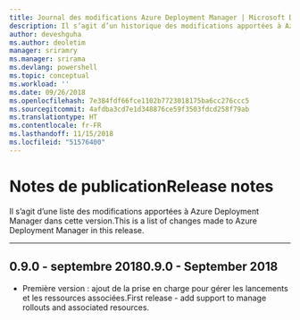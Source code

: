 ```yaml
---
title: Journal des modifications Azure Deployment Manager | Microsoft Docs
description: Il s’agit d’un historique des modifications apportées à Azure Deployment Manager dans la dernière version.
author: deveshguha
ms.author: deoletim
manager: sriramry
ms.manager: srirama
ms.devlang: powershell
ms.topic: conceptual
ms.workload: ''
ms.date: 09/26/2018
ms.openlocfilehash: 7e384fdf66fce1102b7723018175ba6cc276ccc5
ms.sourcegitcommit: 4afdba3cd7e1d348876ce59f3503fdcd258f79ab
ms.translationtype: HT
ms.contentlocale: fr-FR
ms.lasthandoff: 11/15/2018
ms.locfileid: "51576400"
---
```

# <a name="release-notes"></a><span data-ttu-id="4b9b0-103">Notes de publication</span><span class="sxs-lookup"><span data-stu-id="4b9b0-103">Release notes</span></span>

<span data-ttu-id="4b9b0-104">Il s’agit d’une liste des modifications apportées à Azure Deployment Manager dans cette version.</span><span class="sxs-lookup"><span data-stu-id="4b9b0-104">This is a list of changes made to Azure Deployment Manager in this release.</span></span>

---
## <a name="090---september-2018"></a><span data-ttu-id="4b9b0-105">0.9.0 - septembre 2018</span><span class="sxs-lookup"><span data-stu-id="4b9b0-105">0.9.0 - September 2018</span></span>
* <span data-ttu-id="4b9b0-106">Première version : ajout de la prise en charge pour gérer les lancements et les ressources associées.</span><span class="sxs-lookup"><span data-stu-id="4b9b0-106">First release - add support to manage rollouts and associated resources.</span></span>